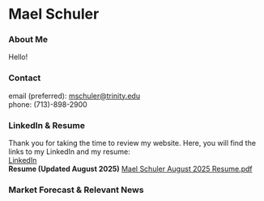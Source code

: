 # Mael Schuler

### About Me
Hello!

### Contact
email (preferred): mschuler@trinity.edu  
phone: (713)-898-2900

### LinkedIn & Resume
Thank you for taking the time to review my website. Here, you will find the links to my LinkedIn and my resume:  
[LinkedIn](https://www.linkedin.com/in/maelschuler/)  
**Resume (Updated August 2025)** [Mael Schuler August 2025 Resume.pdf](https://github.com/maelschuler/maelschuler.github.io/blob/324661d4cc98eb82a4fcfa53ddbb6c2fe581030d/Mael%20Schuler%20August%202025%20Resume.pdf)

### Market Forecast & Relevant News
